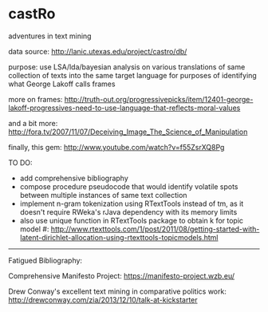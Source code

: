 castRo
======

adventures in text mining 

data source: http://lanic.utexas.edu/project/castro/db/

purpose: use LSA/lda/bayesian analysis on various translations of same collection of texts into the same target language for purposes of identifying what George Lakoff calls frames

more on frames: http://truth-out.org/progressivepicks/item/12401-george-lakoff-progressives-need-to-use-language-that-reflects-moral-values

and a bit more: http://fora.tv/2007/11/07/Deceiving_Image_The_Science_of_Manipulation

finally, this gem: http://www.youtube.com/watch?v=f55ZsrXQ8Pg

TO DO:

 * add comprehensive bibliography
 * compose procedure pseudocode that would identify volatile spots between multiple instances of same text collection
  * implement n-gram tokenization using RTextTools instead of tm, as it doesn't require RWeka's rJava dependency with its memory limits
  * also use unique function in RTextTools package to obtain k for topic model #: http://www.rtexttools.com/1/post/2011/08/getting-started-with-latent-dirichlet-allocation-using-rtexttools-topicmodels.html

--------------------------
Fatigued Bibliography:

Comprehensive Manifesto Project: https://manifesto-project.wzb.eu/

Drew Conway's excellent text mining in comparative politics work: http://drewconway.com/zia/2013/12/10/talk-at-kickstarter
	                               
	                               
	                             
	                               
